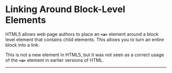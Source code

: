 # Linking Around Block-Level Elements

HTML5 allows web page authors to place an **`<a>`** element around a block level element that contains child elements. This allows you to turn an entire block into a link.

This is not a new element in HTML5, but it was not seen as a correct usage of the **`<a>`** element in earlier versions of HTML.

---
